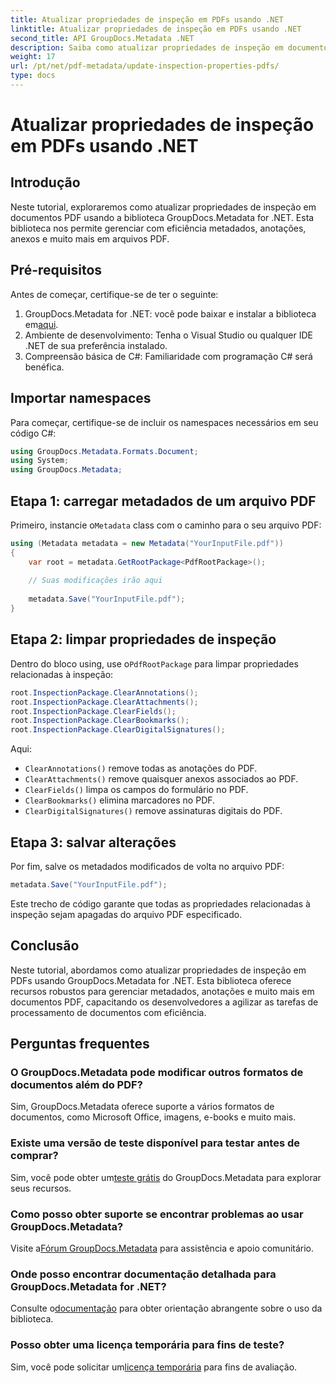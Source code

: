 ```yaml
---
title: Atualizar propriedades de inspeção em PDFs usando .NET
linktitle: Atualizar propriedades de inspeção em PDFs usando .NET
second_title: API GroupDocs.Metadata .NET
description: Saiba como atualizar propriedades de inspeção em documentos PDF usando GroupDocs.Metadata for .NET. Gerencie metadados e anotações de maneira eficiente com C#.
weight: 17
url: /pt/net/pdf-metadata/update-inspection-properties-pdfs/
type: docs
---
```

# Atualizar propriedades de inspeção em PDFs usando .NET

## Introdução
Neste tutorial, exploraremos como atualizar propriedades de inspeção em documentos PDF usando a biblioteca GroupDocs.Metadata for .NET. Esta biblioteca nos permite gerenciar com eficiência metadados, anotações, anexos e muito mais em arquivos PDF.
## Pré-requisitos
Antes de começar, certifique-se de ter o seguinte:
1.  GroupDocs.Metadata for .NET: você pode baixar e instalar a biblioteca em[aqui](https://releases.groupdocs.com/metadata/net/).
2. Ambiente de desenvolvimento: Tenha o Visual Studio ou qualquer IDE .NET de sua preferência instalado.
3. Compreensão básica de C#: Familiaridade com programação C# será benéfica.

## Importar namespaces
Para começar, certifique-se de incluir os namespaces necessários em seu código C#:
```csharp
using GroupDocs.Metadata.Formats.Document;
using System;
using GroupDocs.Metadata;
```
## Etapa 1: carregar metadados de um arquivo PDF
 Primeiro, instancie o`Metadata` class com o caminho para o seu arquivo PDF:
```csharp
using (Metadata metadata = new Metadata("YourInputFile.pdf"))
{
    var root = metadata.GetRootPackage<PdfRootPackage>();
    
    // Suas modificações irão aqui
    
    metadata.Save("YourInputFile.pdf");
}
```
## Etapa 2: limpar propriedades de inspeção
 Dentro do bloco using, use o`PdfRootPackage` para limpar propriedades relacionadas à inspeção:
```csharp
root.InspectionPackage.ClearAnnotations();
root.InspectionPackage.ClearAttachments();
root.InspectionPackage.ClearFields();
root.InspectionPackage.ClearBookmarks();
root.InspectionPackage.ClearDigitalSignatures();
```
Aqui:
- `ClearAnnotations()` remove todas as anotações do PDF.
- `ClearAttachments()` remove quaisquer anexos associados ao PDF.
- `ClearFields()` limpa os campos do formulário no PDF.
- `ClearBookmarks()` elimina marcadores no PDF.
- `ClearDigitalSignatures()` remove assinaturas digitais do PDF.
## Etapa 3: salvar alterações
Por fim, salve os metadados modificados de volta no arquivo PDF:
```csharp
metadata.Save("YourInputFile.pdf");
```
Este trecho de código garante que todas as propriedades relacionadas à inspeção sejam apagadas do arquivo PDF especificado.

## Conclusão
Neste tutorial, abordamos como atualizar propriedades de inspeção em PDFs usando GroupDocs.Metadata for .NET. Esta biblioteca oferece recursos robustos para gerenciar metadados, anotações e muito mais em documentos PDF, capacitando os desenvolvedores a agilizar as tarefas de processamento de documentos com eficiência.

## Perguntas frequentes
### O GroupDocs.Metadata pode modificar outros formatos de documentos além do PDF?
Sim, GroupDocs.Metadata oferece suporte a vários formatos de documentos, como Microsoft Office, imagens, e-books e muito mais.
### Existe uma versão de teste disponível para testar antes de comprar?
 Sim, você pode obter um[teste grátis](https://releases.groupdocs.com/) do GroupDocs.Metadata para explorar seus recursos.
### Como posso obter suporte se encontrar problemas ao usar GroupDocs.Metadata?
 Visite a[Fórum GroupDocs.Metadata](https://forum.groupdocs.com/c/metadata/14) para assistência e apoio comunitário.
### Onde posso encontrar documentação detalhada para GroupDocs.Metadata for .NET?
 Consulte o[documentação](https://tutorials.groupdocs.com/metadata/net/) para obter orientação abrangente sobre o uso da biblioteca.
### Posso obter uma licença temporária para fins de teste?
 Sim, você pode solicitar um[licença temporária](https://purchase.groupdocs.com/temporary-license/) para fins de avaliação.